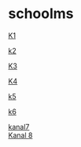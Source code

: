 # schoolms


<a href="https://github.com/Appsource-Technologies/Appsource-School-Management-System" target="blank">K1</a> <br>

<a href="https://github.com/Akshat4112/SchoolErp" target="blank">k2</a><br>

<a href="https://github.com/SouravDas25/AttendanceMS" target="blank">K3</a><br>

<a href=" https://github.com/Tiththa/school-management-system" target="blank">K4</a><br>

<a href=" https://github.com/Prosen-Ghosh/School-Management-System-With-PHP" target="blank">k5</a><br>

<a href=" https://github.com/amirhamza05/Student-Management-System" target="blank">k6</a><br>



<a href="https://www.youtube.com/watch?v=aVZ5rsA4Yx8&list=PLR2qQy0Zxs_Wot7YfLeeKdMlJ9838C_w0&index=3" target="blank">kanal7</a><br>
<a href="https://www.youtube.com/c/flutterdev/videos" target="blank">Kanal 8</a><br>

